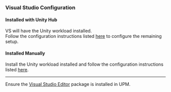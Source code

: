 ### Visual Studio Configuration
#### Installed with Unity Hub
VS will have the Unity workload installed.  
Follow the configuration instructions listed [here](https://docs.microsoft.com/en-us/visualstudio/gamedev/unity/get-started/getting-started-with-visual-studio-tools-for-unity#configure-unity-to-use-visual-studio) to configure the remaining setup.  

#### Installed Manually
Install the Unity workload installed and follow the configuration instructions listed [here](https://docs.microsoft.com/en-us/visualstudio/gamedev/unity/get-started/getting-started-with-visual-studio-tools-for-unity#install-unity-support-for-visual-studio).

---  
Ensure the [Visual Studio Editor](https://docs.unity3d.com/Manual/com.unity.ide.visualstudio.html) package is installed in UPM.  